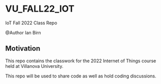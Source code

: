 # VU_FALL22_IOT

IoT Fall 2022 Class Repo

@Author Ian Birn

## Motivation
This repo contains the classwork for the 2022 Internet of Things course held at Villanova University.

This repo will be used to share code as well as hold coding discussions.
